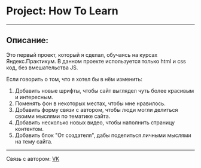 # Project: How To Learn
------

## Описание: 
Это первый проект, который я сделал, обучаясь на курсах Яндекс.Практикум. В данном проекте используется только html и css код, без вмешательства JS.

Если говорить о том, что я хотел бы в нём изменить: 
1. Добавить новые шрифты, чтобы сайт выглядел чуть более красивым и интересным.
2. Поменять фон в некоторых местах, чтобы мне нравилось.
3. Добавить форму связи с автором, чтобы люди могли делиться своими мыслями по тематике сайта.
4. Добавить несколько новых видео, чтобы наполнить страницу контентом.
5. Добавить блок "От создателя", дабы поделиться личными мыслями на тему сайта.
------

Связь с автором: [VK](https://vk.com/saneevyuriy "Страница ВКонтакте")